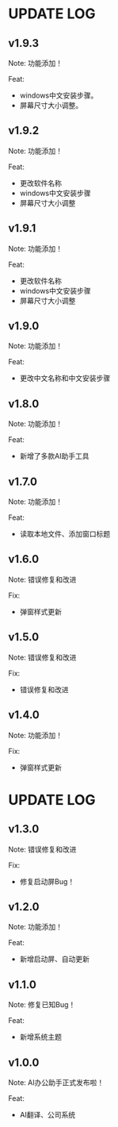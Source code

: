 # UPDATE LOG

## v1.9.3

Note: 功能添加！

Feat:

- windows中文安装步骤。
- 屏幕尺寸大小调整。

## v1.9.2

Note: 功能添加！

Feat:

- 更改软件名称
- windows中文安装步骤
- 屏幕尺寸大小调整

## v1.9.1

Note: 功能添加！

Feat:

- 更改软件名称
- windows中文安装步骤
- 屏幕尺寸大小调整



## v1.9.0

Note: 功能添加！

Feat:

- 更改中文名称和中文安装步骤


## v1.8.0

Note: 功能添加！

Feat:

- 新增了多款AI助手工具


## v1.7.0

Note: 功能添加！

Feat:

- 读取本地文件、添加窗口标题

## v1.6.0

Note: 错误修复和改进

Fix:

- 弹窗样式更新

## v1.5.0

Note: 错误修复和改进

Fix:

- 错误修复和改进

## v1.4.0

Note: 功能添加！

Fix:

- 弹窗样式更新


# UPDATE LOG

## v1.3.0

Note: 错误修复和改进

Fix:

- 修复启动屏Bug！

## v1.2.0

Note: 功能添加！

Feat:

- 新增启动屏、自动更新

## v1.1.0

Note: 修复已知Bug！

Feat:

- 新增系统主题

## v1.0.0

Note: AI办公助手正式发布啦！

Feat:

- AI翻译、公司系统

